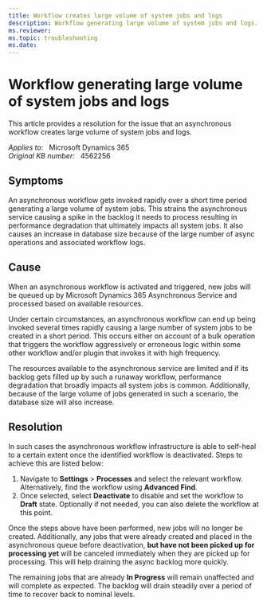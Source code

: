 ```yaml
---
title: Workflow creates large volume of system jobs and logs
description: Workflow generating large volume of system jobs and logs. Provides a resolution.
ms.reviewer: 
ms.topic: troubleshooting
ms.date: 
---
```

# Workflow generating large volume of system jobs and logs

This article provides a resolution for the issue that an asynchronous workflow creates large volume of system jobs and logs.

_Applies to:_ &nbsp; Microsoft Dynamics 365  
_Original KB number:_ &nbsp; 4562256

## Symptoms

An asynchronous workflow gets invoked rapidly over a short time period generating a large volume of system jobs. This strains the asynchronous service causing a spike in the backlog it needs to process resulting in performance degradation that ultimately impacts all system jobs. It also causes an increase in database size because of the large number of async operations and associated workflow logs.

## Cause

When an asynchronous workflow is activated and triggered, new jobs will be queued up by Microsoft Dynamics 365 Asynchronous Service and processed based on available resources.

Under certain circumstances, an asynchronous workflow can end up being invoked several times rapidly causing a large number of system jobs to be created in a short period. This occurs either on account of a bulk operation that triggers the workflow aggressively or erroneous logic within some other workflow and/or plugin that invokes it with high frequency.

The resources available to the asynchronous service are limited and if its backlog gets filled up by such a runaway workflow, performance degradation that broadly impacts all system jobs is common. Additionally, because of the large volume of jobs generated in such a scenario, the database size will also increase.

## Resolution

In such cases the asynchronous workflow infrastructure is able to self-heal to a certain extent once the identified workflow is deactivated. Steps to achieve this are listed below:

1. Navigate to **Settings** > **Processes** and select the relevant workflow. Alternatively, find the workflow using **Advanced Find**.
2. Once selected, select **Deactivate** to disable and set the workflow to **Draft** state. Optionally if not needed, you can also delete the workflow at this point.

Once the steps above have been performed, new jobs will no longer be created. Additionally, any jobs that were already created and placed in the asynchronous queue before deactivation, **but have not been picked up for processing yet** will be canceled immediately when they are picked up for processing. This will help draining the async backlog more quickly.

The remaining jobs that are already **In Progress** will remain unaffected and will complete as expected. The backlog will drain steadily over a period of time to recover back to nominal levels.
